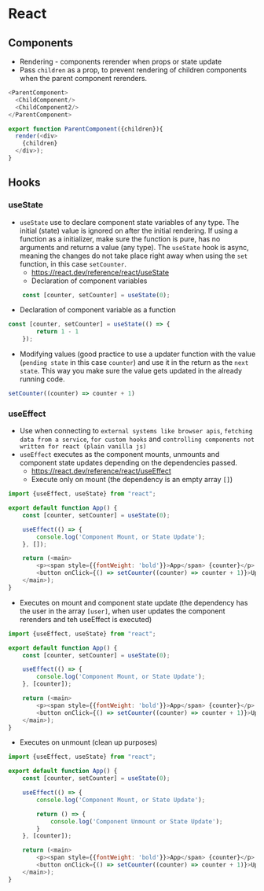 # React

## Components
+ Rendering -  components rerender when props or state update
+ Pass `children` as a prop, to prevent rendering of children components when the parent component rerenders.
```javascript
<ParentComponent>
  <ChildComponent/>
  <ChildComponent2/>
</ParentComponent>

export function ParentComponent({children}){
  render(<div>
    {children}
  </div>);
}
```

## Hooks
### useState
+ `useState` use to declare component state variables of any type. The initial (state) value is ignored on after the initial rendering. If using a function as a initializer, make sure the function is pure, has no arguments and returns a value (any type). The `useState` hook is async, meaning the changes do not take place right away when using the `set` function, in this case `setCounter`. 
  + https://react.dev/reference/react/useState
  + Declaration of component variables
```javascript
    const [counter, setCounter] = useState(0);
```
  + Declaration of component variable as a function
```javascript
const [counter, setCounter] = useState(() => {
        return 1 - 1
    });
```
  + Modifying values (good practice to use a updater function with the value (`pending state` in this case `counter`) and use it in the return as the `next state`.  This way you make sure the value gets updated in the already running code.
```javascript
setCounter((counter) => counter + 1)
```
### useEffect
+ Use when connecting to `external systems like browser apis`, `fetching data from a service`, `for custom hooks` and `controlling components not written for react (plain vanilla js)`
+ `useEffect` executes as the component mounts, unmounts and component state updates depending on the dependencies passed.
  + https://react.dev/reference/react/useEffect
  + Execute only on mount (the dependency is an empty array `[]`)
```javascript
import {useEffect, useState} from "react";

export default function App() {
    const [counter, setCounter] = useState(0);

    useEffect(() => {
        console.log('Component Mount, or State Update');
    }, []);

    return (<main>
        <p><span style={{fontWeight: 'bold'}}>App</span> {counter}</p>
        <button onClick={() => setCounter((counter) => counter + 1)}>Update</button>
    </main>);
}
```
  + Executes on mount and component state update (the dependency has the user in the array `[user]`, when user updates the component rerenders and teh useEffect is executed)
```javascript
import {useEffect, useState} from "react";

export default function App() {
    const [counter, setCounter] = useState(0);

    useEffect(() => {
        console.log('Component Mount, or State Update');
    }, [counter]);

    return (<main>
        <p><span style={{fontWeight: 'bold'}}>App</span> {counter}</p>
        <button onClick={() => setCounter((counter) => counter + 1)}>Update</button>
    </main>);
}
```
  + Executes on unmount (clean up purposes)
```javascript
import {useEffect, useState} from "react";

export default function App() {
    const [counter, setCounter] = useState(0);

    useEffect(() => {
        console.log('Component Mount, or State Update');

        return () => {
            console.log('Component Unmount or State Update');
        }
    }, [counter]);

    return (<main>
        <p><span style={{fontWeight: 'bold'}}>App</span> {counter}</p>
        <button onClick={() => setCounter((counter) => counter + 1)}>Update</button>
    </main>);
}
```
